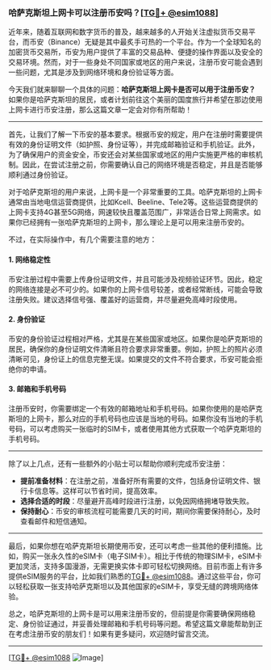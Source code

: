 ### 哈萨克斯坦上网卡可以注册币安吗？[[TG💪+ @esim1088](https://t.me/s/esim1088)]

近年来，随着互联网和数字货币的普及，越来越多的人开始关注虚拟货币交易平台，而币安（Binance）无疑是其中最炙手可热的一个平台。作为一个全球知名的加密货币交易所，币安为用户提供了丰富的交易品种、便捷的操作界面以及安全的交易环境。然而，对于一些身处不同国家或地区的用户来说，注册币安可能会遇到一些问题，尤其是涉及到网络环境和身份验证等方面。

今天我们就来聊聊一个具体的问题：**哈萨克斯坦上网卡是否可以用于注册币安？** 如果你是哈萨克斯坦的居民，或者计划前往这个美丽的国度旅行并希望在那边使用上网卡进行币安注册，那么这篇文章一定会对你有所帮助！

---

首先，让我们了解一下币安的基本要求。根据币安的规定，用户在注册时需要提供有效的身份证明文件（如护照、身份证等），并完成邮箱验证和手机验证。此外，为了确保用户的资金安全，币安还会对某些国家或地区的用户实施更严格的审核机制。因此，在尝试注册之前，你需要确认自己的网络环境是否稳定，并且是否能够顺利通过身份验证。

对于哈萨克斯坦的用户来说，上网卡是一个非常重要的工具。哈萨克斯坦的上网卡通常由当地电信运营商提供，比如Kcell、Beeline、Tele2等。这些运营商提供的上网卡支持4G甚至5G网络，网速较快且覆盖范围广，非常适合日常上网需求。如果你已经拥有一张哈萨克斯坦的上网卡，那么理论上是可以用来注册币安的。

不过，在实际操作中，有几个需要注意的地方：

#### 1. 网络稳定性

币安注册过程中需要上传身份证明文件，并且可能涉及视频验证环节。因此，稳定的网络连接是必不可少的。如果你的上网卡信号较差，或者经常断线，可能会导致注册失败。建议选择信号强、覆盖好的运营商，并尽量避免高峰时段使用。

#### 2. 身份验证

币安的身份验证过程相对严格，尤其是在某些国家或地区。如果你是哈萨克斯坦的居民，确保你的身份证明文件清晰且符合要求非常重要。例如，护照上的照片必须清晰可见，身份证上的信息完整无误。如果提交的文件不符合要求，币安可能会拒绝你的申请。

#### 3. 邮箱和手机号码

注册币安时，你需要绑定一个有效的邮箱地址和手机号码。如果你使用的是哈萨克斯坦的上网卡，那么对应的手机号码也应该是当地的号码。如果你没有当地的手机号码，可以考虑购买一张临时的SIM卡，或者使用其他方式获取一个哈萨克斯坦的手机号码。

---

除了以上几点，还有一些额外的小贴士可以帮助你顺利完成币安注册：

- **提前准备材料**：在注册之前，准备好所有需要的文件，包括身份证明文件、银行卡信息等。这样可以节省时间，提高效率。
- **选择合适的时段**：尽量避开高峰时段进行注册，以免因网络拥堵导致失败。
- **保持耐心**：币安的审核流程可能需要几天的时间，期间你需要保持耐心，及时查看邮件和短信通知。

---

最后，如果你想在哈萨克斯坦长期使用币安，还可以考虑一些其他的便利措施。比如，购买一张永久性的eSIM卡（电子SIM卡）。相比于传统的物理SIM卡，eSIM卡更加灵活，支持多国漫游，无需更换实体卡即可轻松切换网络。目前市面上有许多提供eSIM服务的平台，比如我们熟悉的[TG💪+ @esim1088](https://t.me/s/esim1088)。通过这些平台，你可以轻松获取一张支持哈萨克斯坦以及其他国家的eSIM卡，享受无缝的跨境网络体验。

总之，哈萨克斯坦的上网卡是可以用来注册币安的，但前提是你需要确保网络稳定、身份验证通过，并妥善处理邮箱和手机号码等问题。希望这篇文章能帮助到正在考虑注册币安的朋友们！如果有更多疑问，欢迎随时留言交流。

---

[[TG💪+ @esim1088](https://t.me/s/esim1088) ![Image](https://i.postimg.cc/4NQfJmqS/Snipaste-2025-05-13-00-14-12.png)]
